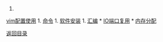 1. 
[vim配置使用](vim.md)
1. 
[命令](command.md)
1. 
[软件安装](Software.md)
1. 
[汇编](hello_s.md)
* 
[IO端口复用](io_port.md)
* 
[内存分配](memory.md)

[返回目录](../README.md)